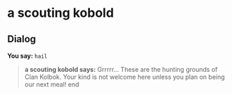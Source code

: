 # a scouting kobold
## Dialog

**You say:** `hail`



>**a scouting kobold says:** Grrrrr... These are the hunting grounds of Clan Kolbok. Your kind is not welcome here unless you plan on being our next meal!
end